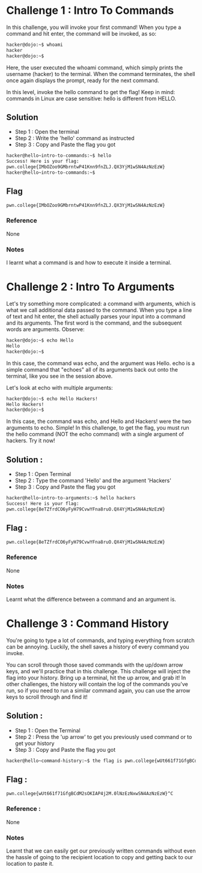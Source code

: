 # Challenge 1 : Intro To Commands

In this challenge, you will invoke your first command! When you type a command and hit enter, the command will be invoked, as so:
```sh
hacker@dojo:~$ whoami
hacker
hacker@dojo:~$
```
Here, the user executed the whoami command, which simply prints the username (hacker) to the terminal. When the command terminates, the shell once again displays the prompt, ready for the next command.

In this level, invoke the hello command to get the flag! Keep in mind: commands in Linux are case sensitive: hello is different from HELLO.

## Solution
- Step 1 : Open the terminal
- Step 2 : Write the 'hello' command as instructed
- Step 3 : Copy and Paste the flag you got
```sh
hacker@hello~intro-to-commands:~$ hello
Success! Here is your flag:
pwn.college{IMbOZoo9GMbrntwP41Knn9fnZLJ.QX3YjM1wSN4AzNzEzW}
hacker@hello~intro-to-commands:~$
```

## Flag
```sh
pwn.college{IMbOZoo9GMbrntwP41Knn9fnZLJ.QX3YjM1wSN4AzNzEzW}
```

### Reference
None

### Notes
I learnt what a command is and how to execute it inside a terminal.


# Challenge 2 : Intro To Arguments
Let's try something more complicated: a command with arguments, which is what we call additional data passed to the command. When you type a line of text and hit enter, the shell actually parses your input into a command and its arguments. The first word is the command, and the subsequent words are arguments. Observe:
```sh
hacker@dojo:~$ echo Hello
Hello
hacker@dojo:~$
```
In this case, the command was echo, and the argument was Hello. echo is a simple command that "echoes" all of its arguments back out onto the terminal, like you see in the session above.

Let's look at echo with multiple arguments:
```sh
hacker@dojo:~$ echo Hello Hackers!
Hello Hackers!
hacker@dojo:~$
```
In this case, the command was echo, and Hello and Hackers! were the two arguments to echo. Simple!
In this challenge, to get the flag, you must run the hello command (NOT the echo command) with a single argument of hackers. Try it now!

## Solution : 
- Step 1 : Open Terminal
- Step 2 : Type the command 'Hello' and the argument 'Hackers'
- Step 3 : Copy and Paste the flag you got
```sh
hacker@hello~intro-to-arguments:~$ hello hackers
Success! Here is your flag:
pwn.college{8eTZfrdCO6yFyH79CvwYFna8ruO.QX4YjM1wSN4AzNzEzW}
```

## Flag : 
```sh
pwn.college{8eTZfrdCO6yFyH79CvwYFna8ruO.QX4YjM1wSN4AzNzEzW}
```

### Reference
None

### Notes
Learnt what the difference between a command and an argument is.


# Challenge 3 : Command History

You're going to type a lot of commands, and typing everything from scratch can be annoying. Luckily, the shell saves a history of every command you invoke.

You can scroll through those saved commands with the up/down arrow keys, and we'll practice that in this challenge. This challenge will inject the flag into your history. Bring up a terminal, hit the up arrow, and grab it! In other challenges, the history will contain the log of the commands you've run, so if you need to run a similar command again, you can use the arrow keys to scroll through and find it!

## Solution :
- Step 1 : Open the Terminal
- Step 2 : Press the 'up arrow' to get you previously used command or to get your history
- Step 3 : Copy and Paste the flag you got
```sh
hacker@hello~command-history:~$ the flag is pwn.college{wUt661f71GfgBCdM2sOKIAP4j2M.0lNzEzNxwSN4AzNzEzW}^C
```

## Flag : 
```sh
pwn.college{wUt661f71GfgBCdM2sOKIAP4j2M.0lNzEzNxwSN4AzNzEzW}^C
```

### Reference :
None

### Notes
Learnt that we can easily get our previously written commands without even the hassle of going to the recipient location to copy and getting back to our location to paste it.
